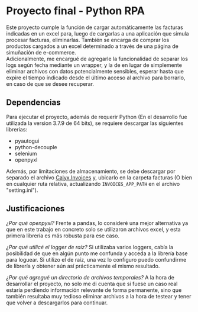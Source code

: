# Proyecto final - Python RPA

Este proyecto cumple la función de cargar automáticamente las facturas indicadas en un excel para, luego de cargarlas a una aplicación que simula procesar facturas, eliminarlas. También se encarga de comprar los productos cargados a un excel determinado a través de una página de simuñación de e-commerce.  
Adicionalmente, me encargué de agregarle la funcionalidad de separar los logs según fecha mediante un wrapper, y la de en lugar de simplemente eliminar archivos con datos potencialmente sensibles, esperar hasta que expire el tiempo indicado desde el último acceso al archivo para borrarlo, en caso de que se desee recuperar.

## Dependencias

Para ejecutar el proyecto, además de requerir Python (En el desarrollo fue utilizada la version 3.7.9 de 64 bits), se requiere descargar las siguientes librerías:

- pyautogui
- python-decouple
- selenium
- openpyxl

Además, por limitaciones de almacenamiento, se debe descargar por separado el archivo [Calyx.Invoices](https://drive.google.com/file/d/1jiuVr-h-H0Zh6OVUC4fV6t6PHexY30_t/view?usp=sharing) y, ubicarlo en la carpeta facturas (O bien en cualquier ruta relativa, actualizando `INVOICES_APP_PATH` en el archivo "setting.ini").

## Justificaciones

*¿Por qué openpyxl?*
Frente a pandas, lo consideré una mejor alternativa ya que en este trabajo en concreto solo se utilizaron archivos excel, y esta primera librería es más robusta para ese caso.  

*¿Por qué utilicé el logger de raíz?*
Si utilizaba varios loggers, cabía la posibilidad de que en algún punto me confunda y acceda a la librería base para loguear. Si utilizo el de raíz, una vez lo configuro puedo confundirme de librería y obtener aún así prácticamente el mismo resultado.  

*¿Por qué agregué un directorio de archivos temporales?*
A la hora de desarrollar el proyecto, no solo me di cuenta que si fuese un caso real estaría perdiendo información relevante de forma permanente, sino que también resultaba muy tedioso eliminar archivos a la hora de testear y tener que volver a descargarlos para continuar.  